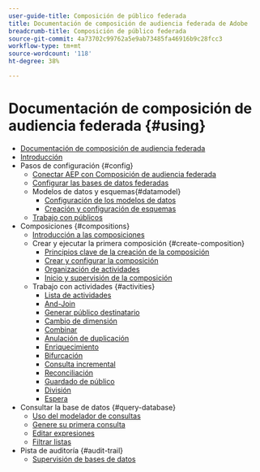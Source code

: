 ```yaml
---
user-guide-title: Composición de público federada
title: Documentación de composición de audiencia federada de Adobe
breadcrumb-title: Composición de público federada
source-git-commit: 4a73702c99762a5e9ab73485fa46916b9c28fcc3
workflow-type: tm+mt
source-wordcount: '118'
ht-degree: 38%

---
```



# Documentación de composición de audiencia federada {#using}

+ [Documentación de composición de audiencia federada](home.md)
+ [Introducción ](chapter1/newfile.md)
+ Pasos de configuración {#config}
   + [Conectar AEP con Composición de audiencia federada](connections/destinations.md)
   + [Configurar las bases de datos federadas](connections/federated-db.md)
   + Modelos de datos y esquemas{#datamodel}
      + [Configuración de los modelos de datos](data-management/gs-models.md)
      + [Creación y configuración de esquemas](customer/schemas.md)
   + [Trabajo con públicos](customer/audiences.md)
+ Composiciones {#compositions}
   + [Introducción a las composiciones](compositions/gs-compositions.md)
   + Crear y ejecutar la primera composición {#create-composition}
      + [Principios clave de la creación de la composición](compositions/gs-composition-creation.md)
      + [Crear y configurar la composición](compositions/create-composition.md)
      + [Organización de actividades](compositions/orchestrate-activities.md)
      + [Inicio y supervisión de la composición](compositions/start-monitor-composition.md)
   + Trabajo con actividades {#activities}
      + [Lista de actividades](compositions/activities/about-activities.md)
      + [And-Join](compositions/activities/and-join.md)
      + [Generar público destinatario](compositions/activities/build-audience.md)
      + [Cambio de dimensión](compositions/activities/change-dimension.md)
      + [Combinar](compositions/activities/combine.md)
      + [Anulación de duplicación](compositions/activities/deduplication.md)
      + [Enriquecimiento](compositions/activities/enrichment.md)
      + [Bifurcación](compositions/activities/fork.md)
      + [Consulta incremental](compositions/activities/incremental-query.md)
      + [Reconciliación](compositions/activities/reconciliation.md)
      + [Guardado de público](compositions/activities/save-audience.md)
      + [División](compositions/activities/split.md)
      + [Espera](compositions/activities/wait.md)
+ Consultar la base de datos {#query-database}
   + [Uso del modelador de consultas](query/query-modeler-overview.md)
   + [Genere su primera consulta](query/build-query.md)
   + [Editar expresiones](query/expression-editor.md)
   + [Filtrar listas](query/filter.md)
+ Pista de auditoría {#audit-trail}
   + [Supervisión de bases de datos](admin/audit-trail.md)